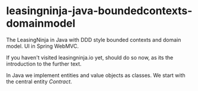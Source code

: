 # leasingninja-java-boundedcontexts-domainmodel
The LeasingNinja in Java with DDD style bounded contexts and domain model. UI in Spring WebMVC.

If you haven't visited leasingninja.io yet, should do so now, as its the introduction to the further text.

In Java we implement entities and value objects as classes.
We start with the central entity _Contract_. 